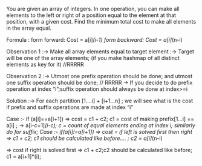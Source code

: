 You are given an array of integers. In one operation, you can make all elements to the left or right of a position equal to the element at that position,
with a given cost. Find the minimum total cost to make all elements in the array equal.

Formula :
form forward:
  Cost = a[i]*(i-1) 
form backward:
  Cost = a[i]*(n-i) 

Observation 1 :-> Make all array elements equal to target element :-> Target will be one of the array elements;
(if you make hashmap of all distinct elements as key for it) //RRRRR 

Observation 2 :-> Utmost one prefix operation should be done; and utmost one suffix operation should be done; // RRRRR 
-> If you decide to do prefix operation at index “i”;suffix operation should always be done at index>=i 

Solution :-> For each partition [1….i] + [i+1…n] ; we will see what is the cost if prefix and suffix operations are made at index “i” 


Case :- if (a[i]==a[i+1]) ⇒ cost = c1 + c2; c1 = cost of making prefix[1…i] == a[i] ; -> a[i-c+1]*(i-c); c = count of equal elements ending at index i; similarly do for suffix; 
Case :- if(a[i]!=a[i+1]) => cost = if left is solved first then right => c1 + c2; c1 should be calculated like before…. ; c2 = a[i]*(n-i) 

=> cost if right is solved first => c1 + c2;c2 should be calculated like before; c1 = a[i+1]*(i);
